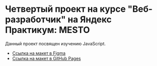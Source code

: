 # Четвертый проект на курсе "Веб-разработчик" на Яндекс Практикум: MESTO

Данный проект посвящен изучению JavaScript.

* [Ссылка на макет в Figma](https://www.figma.com/file/2cn9N9jSkmxD84oJik7xL7/JavaScript.-Sprint-4?node-id=0%3A1)
* [Ссылка на макет в GitHub Pages](https://evgenia-n.github.io/mesto/index.html)